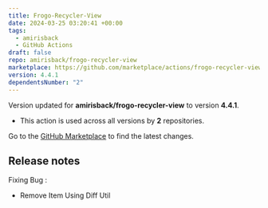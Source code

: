 ```yaml
---
title: Frogo-Recycler-View
date: 2024-03-25 03:20:41 +00:00
tags:
  - amirisback
  - GitHub Actions
draft: false
repo: amirisback/frogo-recycler-view
marketplace: https://github.com/marketplace/actions/frogo-recycler-view
version: 4.4.1
dependentsNumber: "2"
---
```



Version updated for **amirisback/frogo-recycler-view** to version **4.4.1**.
- This action is used across all versions by **2** repositories.

Go to the [GitHub Marketplace](https://github.com/marketplace/actions/frogo-recycler-view) to find the latest changes.

## Release notes

Fixing Bug :
- Remove Item Using Diff Util

